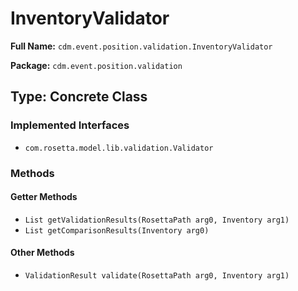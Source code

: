 # InventoryValidator

**Full Name:** `cdm.event.position.validation.InventoryValidator`

**Package:** `cdm.event.position.validation`

## Type: Concrete Class

### Implemented Interfaces

- `com.rosetta.model.lib.validation.Validator`

### Methods

#### Getter Methods

- `List getValidationResults(RosettaPath arg0, Inventory arg1)`
- `List getComparisonResults(Inventory arg0)`

#### Other Methods

- `ValidationResult validate(RosettaPath arg0, Inventory arg1)`

